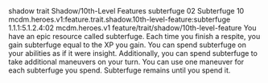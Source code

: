 <ability>
  <metadata>
    <class>shadow</class>
    <feature_type>trait</feature_type>
    <file_dpath>Shadow/10th-Level Features</file_dpath>
    <item_id>subterfuge</item_id>
    <item_index>02</item_index>
    <item_name>Subterfuge</item_name>
    <level>10</level>
    <scc>mcdm.heroes.v1:feature.trait.shadow.10th-level-feature:subterfuge</scc>
    <scdc>1.1.1:5.1.2.4:02</scdc>
    <source>mcdm.heroes.v1</source>
    <type>feature/trait/shadow/10th-level-feature</type>
  </metadata>
  <effects>
    <effect type="mundane">You have an epic resource called subterfuge. Each time you finish a respite, you gain subterfuge equal to the XP you gain. You can spend subterfuge on your abilities as if it were insight.
Additionally, you can spend subterfuge to take additional maneuvers on your turn. You can use one maneuver for each subterfuge you spend.
Subterfuge remains until you spend it.</effect>
  </effects>
</ability>
